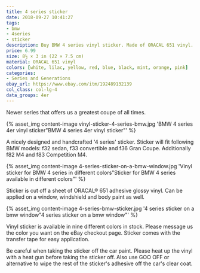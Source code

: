 ```yaml
---
title: 4 series sticker
date: 2018-09-27 10:41:27
tags:
- bmw
- 4series
- sticker
description: Buy BMW 4 series vinyl sticker. Made of ORACAL 651 vinyl. Available in different colors.
price: 6.99
size: 8½ × 3 in (22 × 7.5 cm)
material: ORACAL 651 vinyl
colors: [white, lilac, yellow, red, blue, black, mint, orange, pink]
categories:
- Series and Generations
ebay_url: https://www.ebay.com/itm/192489132139
col_class: col-lg-4
data_groups: 4er
---
```


Newer series that offers us a greatest coupe of all times.

<!-- more -->
{% asset_img content-image vinyl-sticker-4-series-bmw.jpg 'BMW 4 series 4er vinyl sticker"BMW 4 series 4er vinyl sticker"' %}

A nicely designed and handcrafted '4 series' sticker. Sticker will fit following BMW models: f32 sedan, f33 convertible and f36 Gran Coupe. Additionally f82 M4 and f83 Competition M4.

{% asset_img content-image 4-series-sticker-on-a-bmw-window.jpg 'Vinyl sticker for BMW 4 series in different colors"Sticker for BMW 4 series available in different colors"' %}

Sticker is cut off a sheet of ORACAL® 651 adhesive glossy vinyl. Can be applied on a window, windshield and body paint as well.

{% asset_img content-image 4-series-bmw-sticker.jpg '4 series sticker on a bmw window"4 series sticker on a bmw window"' %}

Vinyl sticker is available in nine different colors in stock. Please message us the color you want on the eBay checkout page. Sticker comes with the transfer tape for easy application.

Be careful when taking the sticker off the car paint. Please heat up the vinyl with a heat gun before taking the sticker off. Also use GOO OFF or alternative to wipe the rest of the sticker's adhesive off the car's clear coat.
